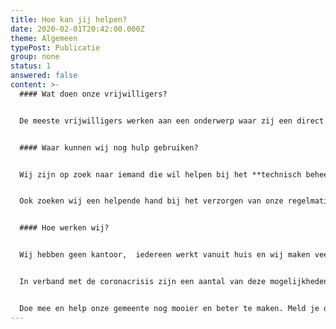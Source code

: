 ```yaml
---
title: Hoe kan jij helpen?
date: 2020-02-01T20:42:00.000Z
theme: Algemeen
typePost: Publicatie
group: none
status: 1
answered: false
content: >-
  #### Wat doen onze vrijwilligers?


  De meeste vrijwilligers werken aan een onderwerp waar zij een direct belang bij hebben en goed geïnformeerd zijn over de lokale situatie. Meestal werken zij in een team. Sommige vrijwilligers dragen bij aan algemene onderwerpen zoals financiën, bestuursrecht, verkeer of publiciteit.


  #### Waar kunnen wij nog hulp gebruiken?


  Wij zijn op zoek naar iemand die wil helpen bij het **technisch beheer van onze website**. Hierbij is enige programmeer-ervaring essentieel. 


  Ook zoeken wij een helpende hand bij het verzorgen van onze regelmatige nieuwsbrief. Hierbij is het van belang **redactioneel vaardig**  te zijn en op de hoogte van de actuele ontwikkelingen. Technische ervaring is niet vereist, wel kunnen omgaan met de gebruikelijke Office programma's als tekstverwerking en mailing.


  #### Hoe werken wij?


  Wij hebben geen kantoor,  iedereen werkt vanuit huis en wij maken veel gebruik van email, telefoon en Zoom. Onder normale omstandigheden ontmoeten wij op openbare locaties zoals DePetrus of we boeken een vergaderruimte. De laatste maandag van iedere maand hebben wij een informele bijeenkomst om 20:00 h. Dat is het moment om te overleggen, bij te praten en elkaar beter te leren kennen. 


  In verband met de coronacrisis zijn een aantal van deze mogelijkheden opgeschort.


  Doe mee en help onze gemeente nog mooier en beter te maken. Meld je op info@vughtparticipeert.nl of op onze website.
---
```

